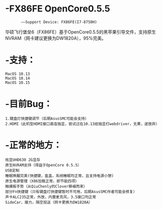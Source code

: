 # -FX86FE OpenCore0.5.5
           ——Support Device: FX86FE(I7-8750H)

华硕飞行堡垒6（FX86FE）基于OpenCore0.5.5的黑苹果引导文件，支持原生NVRAM（网卡建议更换为DW1820A），95%完美。

# -支持：
    MacOS 10.13
    MacOS 10.14
    MacOS 10.15

# -目前Bug：
    1.键盘灯快捷键调节（后期AsusSMC可能会支持）
    2.HDMI（此机型HDMI接口直连独显，尝试过在10.13给独显打webdriver，无果，遂放弃）

# -正常的地方：
    核显UHD630 2G显存
    原生NVRAM支持（得益于OpenCore 0.5.5）
    USB定制
    睡眠唤醒完美(快捷键，盒盖，系统睡眠均正常，且支持电源小憩)
    原生电源管理（X86加载正常，即节能四项）
    触摸板手势（从QiuChenly的Clover移植而来）
    部分Fn快捷键（只有键盘灯快捷键暂时不可用，后期AsusSMC作者可能会修复）
    声卡ALC235正常，外放，内置麦克风，3.5接口均正常
    SideCar，接力，隔空投送（网卡更换为DW1820A）



